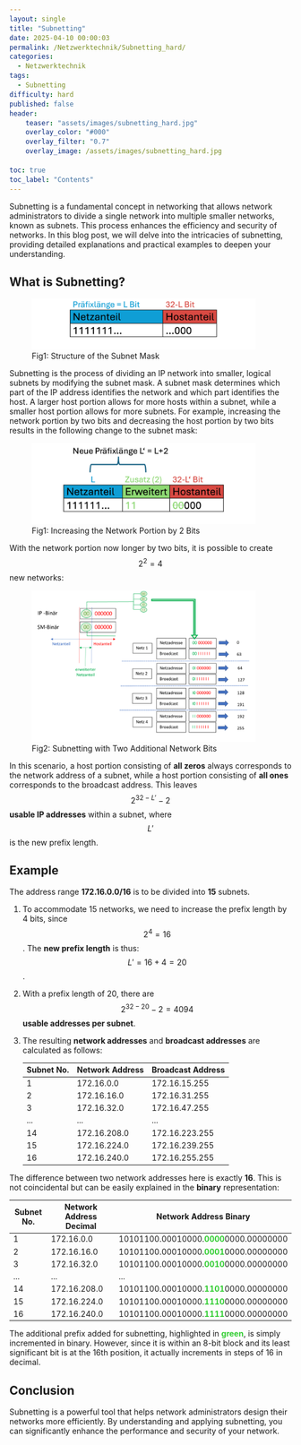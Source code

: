 ```yaml
---
layout: single
title: "Subnetting"
date: 2025-04-10 00:00:03
permalink: /Netzwerktechnik/Subnetting_hard/
categories:
  - Netzwerktechnik
tags:
  - Subnetting
difficulty: hard
published: false
header:
    teaser: "assets/images/subnetting_hard.jpg"
    overlay_color: "#000"
    overlay_filter: "0.7"
    overlay_image: /assets/images/subnetting_hard.jpg

toc: true
toc_label: "Contents"
---
```

Subnetting is a fundamental concept in networking that allows network administrators to divide a single network into multiple smaller networks, known as subnets. This process enhances the efficiency and security of networks. In this blog post, we will delve into the intricacies of subnetting, providing detailed explanations and practical examples to deepen your understanding.


<script id="MathJax-script" async
          src="https://cdn.jsdelivr.net/npm/mathjax@3/es5/tex-mml-chtml.js">
</script>

## What is Subnetting?

<style>
  .center {
  display: block;
  margin-left: auto;
  margin-right: auto;
  width: 50%;
}
</style>
<figure>
    <img src="/assets/images/IP_address.png" width="400"/>
    <figcaption>Fig1: Structure of the Subnet Mask</figcaption>
</figure>

Subnetting is the process of dividing an IP network into smaller, logical subnets by modifying the subnet mask. A subnet mask determines which part of the IP address identifies the network and which part identifies the host. A larger host portion allows for more hosts within a subnet, while a smaller host portion allows for more subnets. For example, increasing the network portion by two bits and decreasing the host portion by two bits results in the following change to the subnet mask:

<figure>
    <img src="/assets/images/IP_address_2.png" width="400"/>
    <figcaption>Fig1: Increasing the Network Portion by 2 Bits</figcaption>
</figure>

With the network portion now longer by two bits, it is possible to create $$ 2^2 = 4 $$ new networks:

<figure>
    <img src="/assets/images/Subnetting.png" width="400"/>
    <figcaption>Fig2: Subnetting with Two Additional Network Bits</figcaption>
</figure>

In this scenario, a host portion consisting of **all zeros** always corresponds to the network address of a subnet, while a host portion consisting of **all ones** corresponds to the broadcast address. This leaves $$ 2^{32-L'}-2 $$ **usable IP addresses** within a subnet, where $$L'$$ is the new prefix length.

## Example

The address range **172.16.0.0/16** is to be divided into **15** subnets.
1. To accommodate 15 networks, we need to increase the prefix length by 4 bits, since $$ 2^4 = 16 $$.
   The **new prefix length** is thus: $$L'= 16+4 = 20$$.
2. With a prefix length of 20, there are $$ 2^{32-20} - 2 = 4094$$ **usable addresses per subnet**.
3. The resulting **network addresses** and **broadcast addresses** are calculated as follows:

    | Subnet No. | Network Address | Broadcast Address |
    | ----------- | ---------------- | ----------------- |
    | 1           | 172.16.0.0       | 172.16.15.255     |
    | 2           | 172.16.16.0      | 172.16.31.255     |
    | 3           | 172.16.32.0      | 172.16.47.255     |
    | ...         | ...              | ...               |
    | 14          | 172.16.208.0     | 172.16.223.255    |
    | 15          | 172.16.224.0     | 172.16.239.255    |
    | 16          | 172.16.240.0     | 172.16.255.255    |

The difference between two network addresses here is exactly **16**. This is not coincidental but can be easily explained in the **binary** representation:

| Subnet No. | Network Address Decimal | Network Address Binary                  |
| ----------- | ------------------------ | --------------------------------------- |
| 1           | 172.16.0.0              | 10101100.00010000.<span style="color:limegreen">**0000**</span>0000.00000000 |
| 2           | 172.16.16.0              | 10101100.00010000.<span style="color:limegreen">**0001**</span>0000.00000000 |
| 3           | 172.16.32.0              | 10101100.00010000.<span style="color:limegreen">**0010**</span>0000.00000000 |
| ...         | ...                      | ...                                     |
| 14          | 172.16.208.0             | 10101100.00010000.<span style="color:limegreen">**1101**</span>0000.00000000 |
| 15          | 172.16.224.0             | 10101100.00010000.<span style="color:limegreen">**1110**</span>0000.00000000 |
| 16          | 172.16.240.0             | 10101100.00010000.<span style="color:limegreen">**1111**</span>0000.00000000 |

The additional prefix added for subnetting, highlighted in <span style="color:limegreen">**green**</span>, is simply incremented in binary. However, since it is within an 8-bit block and its least significant bit is at the 16th position, it actually increments in steps of 16 in decimal.

## Conclusion

Subnetting is a powerful tool that helps network administrators design their networks more efficiently. By understanding and applying subnetting, you can significantly enhance the performance and security of your network.
